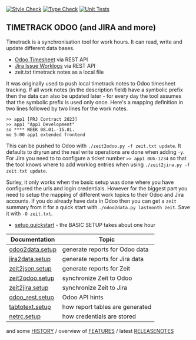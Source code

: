 [![Style Check](https://github.com/gdraheim/timetrack-odoo/actions/workflows/stylecheck.yml/badge.svg?event=push&branch=main)](https://github.com/gdraheim/timetrack-odoo/actions/workflows/stylecheck.yml)
[![Type Check](https://github.com/gdraheim/timetrack-odoo/actions/workflows/typecheck.yml/badge.svg?event=push&branch=main)](https://github.com/gdraheim/timetrack-odoo/actions/workflows/typecheck.yml)
[![Unit Tests](https://img.shields.io/badge/basic%20unit%20tests-578%20tests-brightgreen)](https://github.com/gdraheim/timetrack-odoo/actions/workflows/unittests.yml)


## TIMETRACK ODOO (and JIRA and more)

Timetrack is a synchronisation tool for work hours. It can read, write and
update different data bases.

* [Odoo Timesheet](https://www.odoo.com/app/timesheet-features) via REST API
* [Jira Issue Worklogs](https://confluence.atlassian.com/jirasoftwareserver/logging-work-on-issues-939938944.html) via REST API
* zeit.txt timetrack notes as a local file

It was originally used to push local timetrack notes to Odoo timesheet tracking.
If all work notes (in the description field) have a symbolic prefix then the
data can also be updated later - for every day the tool assumes that the 
symbolic prefix is used only once. Here's a mapping definition in two lines
followed by two lines for the work notes.

    >> app1 [PRJ Contract 2023]
    >> app1 "App1 Development"
    so **** WEEK 08.01.-15.01.
    mo 5:00 app1 extended frontend

This can be pushed to Odoo with `./zeit2odoo.py -f zeit.txt update`. It defaults
to dryrun and the real write operations are done when adding `-y`. For Jira you
need to to configure a ticket number `>> app1 BUG-1234` so that the tool knows
where to add worklog entries when using `./zeit2jira.py -f zeit.txt update`.

Surley, it only works when the basic setup was done where you have configured 
the urls and login credentials. However for the biggest part you need to setup
the mapping of different work topics to their Odoo and Jira accounts. If you
do already have data in Odoo then you can get a `zeit` summary from it for a
quick start with `./odoo2data.py lastmonth zeit`. Save it with `-O zeit.txt`.

* [setup.quickstart](setup.quickstart.md) - the BASIC SETUP takes about one hour

| Documentation                         | Topic                           |
| ------------------------------------- | ------------------------------- |
| [odoo2data.setup](odoo2data.setup.md) | generate reports for Odoo data  |
| [jira2data.setup](jira2data.setup.md) | generate reports for Jira data  |
| [zeit2json.setup](zeit2json.setup.md) | generate reports for Zeit       |
| [zeit2odoo.setup](zeit2odoo.setup.md) | synchronize Zeit to Odoo        |
| [zeit2jira.setup](zeit2jira.setup.md) | synchronize Zeit to Jira        |
| [odoo_rest.setup](odoo_rest.setup.md) | Odoo API hints                  |
| [tabtotext.setup](tabtotext.setup.md) | how report tables are generated |
| [netrc.setup](netrc.setup.md)         | how credentials are stored      |

and some [HISTORY](HISTORY.md) / overview of  [FEATURES](FEATURES.md) / latest [RELEASENOTES](RELEASENOTES.md)
